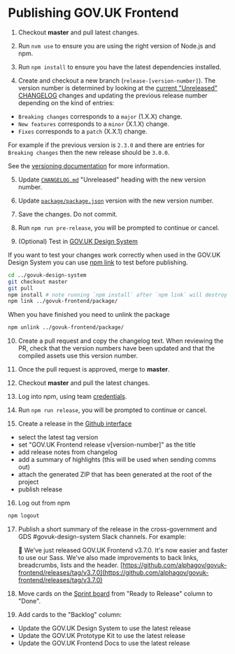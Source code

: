 # Publishing GOV.UK Frontend

1. Checkout **master** and pull latest changes.

2. Run `nvm use` to ensure you are using the right version of Node.js and npm.

3. Run `npm install` to ensure you have the latest dependencies installed.

4. Create and checkout a new branch (`release-[version-number]`).
  The version number is determined by looking at the [current "Unreleased" CHANGELOG](../../CHANGELOG.md) changes and updating the previous release number depending on the kind of entries:

  - `Breaking changes` corresponds to a `major` (1.X.X) change.
  - `New features` corresponds to a `minor` (X.1.X) change.
  - `Fixes` corresponds to a `patch` (X.X.1) change.

  For example if the previous version is `2.3.0` and there are entries for `Breaking changes` then the new release should be `3.0.0`.

  See the [versioning documentation](versioning.md) for more information.

5. Update [`CHANGELOG.md`](../../CHANGELOG.md) "Unreleased" heading with the new version number.

6. Update [`package/package.json`](../../package/package.json) version with the new version number.

7. Save the changes. Do not commit.

8. Run `npm run pre-release`, you will be prompted to continue or cancel.

9. (Optional) Test in [GOV.UK Design System](git@github.com:alphagov/govuk-design-system.git)

  If you want to test your changes work correctly when used in the GOV.UK Design System you can use [npm link](https://docs.npmjs.com/cli/link) to test before publishing.

  ```bash
  cd ../govuk-design-system
  git checkout master
  git pull
  npm install # note running `npm install` after `npm link` will destroy the link.
  npm link ../govuk-frontend/package/
  ```

  When you have finished you need to unlink the package

  ```bash
  npm unlink ../govuk-frontend/package/
  ```

10. Create a pull request and copy the changelog text.
   When reviewing the PR, check that the version numbers have been updated and that the compiled assets use this version number.

11. Once the pull request is approved, merge to **master**.

12. Checkout **master** and pull the latest changes.

13. Log into npm, using team [credentials](https://github.com/alphagov/design-system-team-credentials/tree/master/npm/govuk-patterns-and-tools).

14. Run `npm run release`, you will be prompted to continue or cancel.

15. Create a release in the [Github interface](https://github.com/alphagov/govuk-frontend/releases/new)
  - select the latest tag version
  - set "GOV.UK Frontend release v[version-number]" as the title
  - add release notes from changelog
  - add a summary of highlights (this will be used when sending comms out)
  - attach the generated ZIP that has been generated at the root of the project
  - publish release

16. Log out from npm
```bash
npm logout
```

17. Publish a short summary of the release in the cross-government and GDS #govuk-design-system Slack channels. For example:

    🚀 We’ve just released GOV.‌UK Frontend v3.7.0. It's now easier and faster to use our Sass. We've also made improvements to back links, breadcrumbs, lists and the header. [https://github.com/alphagov/govuk-frontend/releases/tag/v3.7.0](https://github.com/alphagov/govuk-frontend/releases/tag/v3.7.0)

18. Move cards on the [Sprint board](https://github.com/orgs/alphagov/projects/4) from "Ready to Release" column to "Done".

19. Add cards to the "Backlog" column:
  - Update the GOV.UK Design System to use the latest release
  - Update the GOV.UK Prototype Kit to use the latest release
  - Update the GOV.UK Frontend Docs to use the latest release
